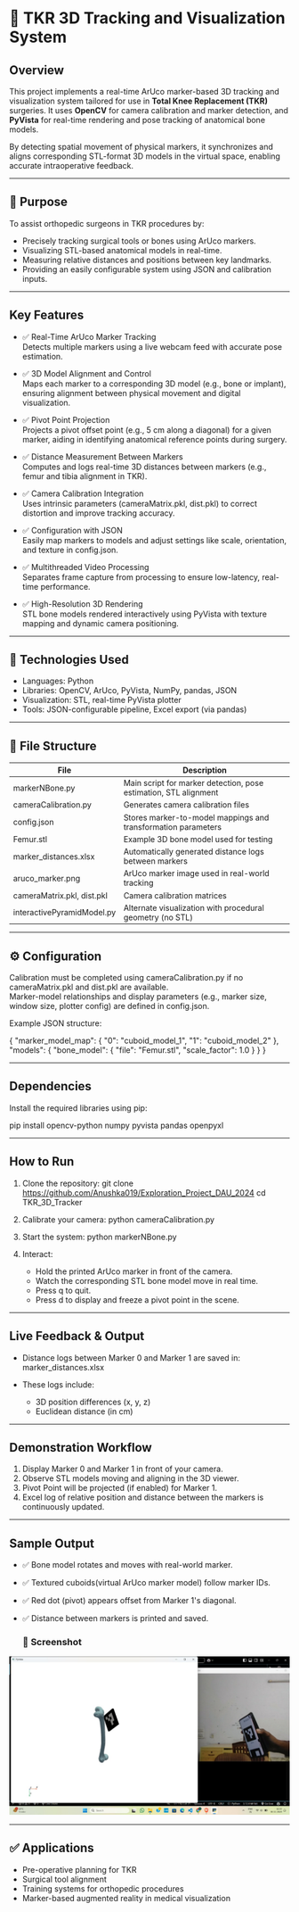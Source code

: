 # 🦴 TKR 3D Tracking and Visualization System

## Overview

This project implements a real-time ArUco marker-based 3D tracking and visualization system tailored for use in **Total Knee Replacement (TKR)** surgeries. It uses **OpenCV** for camera calibration and marker detection, and **PyVista** for real-time rendering and pose tracking of anatomical bone models.

By detecting spatial movement of physical markers, it synchronizes and aligns corresponding STL-format 3D models in the virtual space, enabling accurate intraoperative feedback.

---

## 🎯 Purpose

To assist orthopedic surgeons in TKR procedures by:
- Precisely tracking surgical tools or bones using ArUco markers.
- Visualizing STL-based anatomical models in real-time.
- Measuring relative distances and positions between key landmarks.
- Providing an easily configurable system using JSON and calibration inputs.

---

## Key Features

- ✅ Real-Time ArUco Marker Tracking  
  Detects multiple markers using a live webcam feed with accurate pose estimation.

- ✅ 3D Model Alignment and Control  
  Maps each marker to a corresponding 3D model (e.g., bone or implant), ensuring alignment between physical movement and digital visualization.

- ✅ Pivot Point Projection  
  Projects a pivot offset point (e.g., 5 cm along a diagonal) for a given marker, aiding in identifying anatomical reference points during surgery.

- ✅ Distance Measurement Between Markers  
  Computes and logs real-time 3D distances between markers (e.g., femur and tibia alignment in TKR).

- ✅ Camera Calibration Integration  
  Uses intrinsic parameters (cameraMatrix.pkl, dist.pkl) to correct distortion and improve tracking accuracy.

- ✅ Configuration with JSON  
  Easily map markers to models and adjust settings like scale, orientation, and texture in config.json.

- ✅ Multithreaded Video Processing  
  Separates frame capture from processing to ensure low-latency, real-time performance.
  
- ✅ High-Resolution 3D Rendering  
  STL bone models rendered interactively using PyVista with texture mapping and dynamic camera positioning.

---

## 🧠 Technologies Used

- Languages: Python
- Libraries: OpenCV, ArUco, PyVista, NumPy, pandas, JSON  
- Visualization: STL, real-time PyVista plotter  
- Tools: JSON-configurable pipeline, Excel export (via pandas)

---

## 📁 File Structure

| File                        | Description                                                     |
|-----------------------------|-----------------------------------------------------------------|
| markerNBone.py              | Main script for marker detection, pose estimation, STL alignment |
| cameraCalibration.py        | Generates camera calibration files                              |
| config.json                 | Stores marker-to-model mappings and transformation parameters   |
| Femur.stl                   | Example 3D bone model used for testing                          |
| marker_distances.xlsx       | Automatically generated distance logs between markers           |
| aruco_marker.png            | ArUco marker image used in real-world tracking                  |
| cameraMatrix.pkl, dist.pkl  | Camera calibration matrices                                     |
| interactivePyramidModel.py  | Alternate visualization with procedural geometry (no STL)       |

---

## ⚙️ Configuration

Calibration must be completed using cameraCalibration.py if no cameraMatrix.pkl and dist.pkl are available.  
Marker-model relationships and display parameters (e.g., marker size, window size, plotter config) are defined in config.json.

Example JSON structure:

{
  "marker_model_map": {
    "0": "cuboid_model_1",
    "1": "cuboid_model_2"
  },
  "models": {
    "bone_model": {
      "file": "Femur.stl",
      "scale_factor": 1.0
    }
  }
}

---

## Dependencies

Install the required libraries using pip:

pip install opencv-python numpy pyvista pandas openpyxl

---

## How to Run

1. Clone the repository:
   git clone https://github.com/Anushka019/Exploration_Project_DAU_2024 
   cd TKR_3D_Tracker

2. Calibrate your camera:
   python cameraCalibration.py

3. Start the system:
   python markerNBone.py

4. Interact:
   - Hold the printed ArUco marker in front of the camera.
   - Watch the corresponding STL bone model move in real time.
   - Press q to quit.
   - Press d to display and freeze a pivot point in the scene.

---

## Live Feedback & Output

- Distance logs between Marker 0 and Marker 1 are saved in:
  marker_distances.xlsx

- These logs include:
  - 3D position differences (x, y, z)
  - Euclidean distance (in cm)

---

## Demonstration Workflow

1. Display Marker 0 and Marker 1 in front of your camera.  
2. Observe STL models moving and aligning in the 3D viewer.  
3. Pivot Point will be projected (if enabled) for Marker 1.  
4. Excel log of relative position and distance between the markers is continuously updated.

---

## Sample Output

- ✅ Bone model rotates and moves with real-world marker.  
- ✅ Textured cuboids(virtual ArUco marker model) follow marker IDs.  
- ✅ Red dot (pivot) appears offset from Marker 1's diagonal.  
- ✅ Distance between markers is printed and saved.

  ### 📸 Screenshot
![Sample Screenshot](TrackingAndVisualization/Output_Images/img3.jpg)

---

## ✅ Applications

- Pre-operative planning for TKR  
- Surgical tool alignment  
- Training systems for orthopedic procedures  
- Marker-based augmented reality in medical visualization
